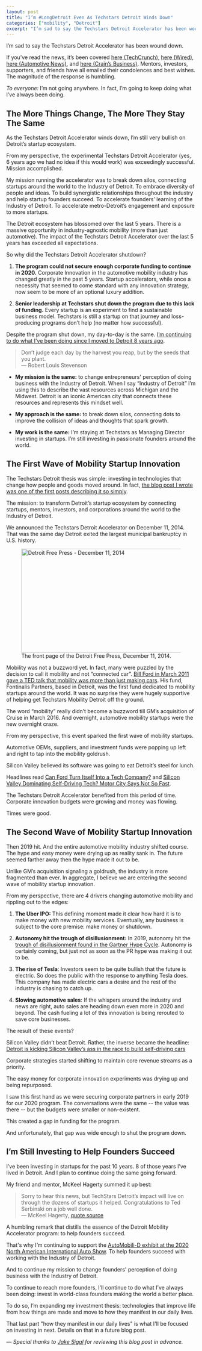 ```yaml
---
layout: post
title: "I’m #LongDetroit Even As Techstars Detroit Winds Down"
categories: ["mobility", "Detroit"]
excerpt: "I’m sad to say the Techstars Detroit Accelerator has been wound down. To everyone: I’m not going anywhere. In fact, I’m going to keep doing what I’ve always been doing. Read on for the rest of this story."
---
```

I’m sad to say the Techstars Detroit Accelerator has been wound down. 

If you’ve read the news, it’s been covered [here (TechCrunch)](https://techcrunch.com/2020/01/30/techstars-detroit-accelerator-is-shutting-down/), [here (Wired)](https://www.wired.com/story/investors-hit-brakes-automotive-startups/), [here (Automotive News)](https://www.autonews.com/technology/detroit-startup-incubator-closes-operations), and [here (Crain’s Business)](https://www.crainsdetroit.com/mobility/techstars-detroit-accelerator-program-halts-operations). Mentors, investors, supporters, and friends have all emailed their condolences and best wishes. The magnitude of the response is humbling. 

_To everyone:_ I’m not going anywhere. In fact, I’m going to keep doing what I’ve always been doing.

## The More Things Change, The More They Stay The Same
As the Techstars Detroit Accelerator winds down, I’m still very bullish on Detroit’s startup ecosystem. 

From my perspective, the experimental Techstars Detroit Accelerator (yes, 6 years ago we had no idea if this would work) was exceedingly successful. Mission accomplished.

My mission running the accelerator was to break down silos, connecting startups around the world to the Industry of Detroit. To embrace diversity of people and ideas. To build synergistic relationships throughout the industry and help startup founders succeed. To accelerate founders’ learning of the Industry of Detroit. To accelerate metro-Detroit’s engagement and exposure to more startups.

The Detroit ecosystem has blossomed over the last 5 years. There is a massive opportunity in industry-agnostic mobility (more than just automotive). The impact of the Techstars Detroit Accelerator over the last 5 years has exceeded all expectations.

So why did the Techstars Detroit Accelerator shutdown?

1. **The program could not secure enough corporate funding to continue in 2020.** Corporate Innovation in the automotive mobility industry has changed greatly in the past 5 years. Startup accelerators, while once a necessity that seemed to come standard with any innovation strategy, now seem to be more of an optional luxury addition.

2. **Senior leadership at Techstars shut down the program due to this lack of funding.** Every startup is an experiment to find a sustainable business model. Techstars is still a startup on that journey and loss-producing programs don’t help (no matter how successful).

Despite the program shut down, my day-to-day is the same. [I’m continuing to do what I’ve been doing since I moved to Detroit 8 years ago](https://tedserbinski.com/detroit/the-entrepreneurial-gold-rush-why-i-moved-from-san-francisco-to-detroit/).

> Don’t judge each day by the harvest you reap, but by the seeds that you plant.
> <br>&mdash; Robert Louis Stevenson

- **My mission is the same:** to change entrepreneurs' perception of doing business with the Industry of Detroit. When I say “Industry of Detroit” I’m using this to describe the vast resources across Michigan and the Midwest. Detroit is an iconic American city that connects these resources and represents this mindset well.

- **My approach is the same:** to break down silos, connecting dots to improve the collision of ideas and thoughts that spark growth. 

- **My work is the same:** I’m staying at Techstars as Managing Director investing in startups. I’m still investing in passionate founders around the world. 


## The First Wave of Mobility Startup Innovation
The Techstars Detroit thesis was simple: investing in technologies that change how people and goods moved around. In fact, [the blog post I wrote was one of the first posts describing it so simply](https://tedserbinski.com/mobility/defining-mobility-for-the-automotive-industry/).

The mission: to transform Detroit’s startup ecosystem by connecting startups, mentors, investors, and corporations around the world to the Industry of Detroit. 

We announced the Techstars Detroit Accelerator on December 11, 2014. That was the same day Detroit exited the largest municipal bankruptcy in U.S. history.

<figure class="wide">
  <img src="{% asset detroit-free-press-bankruptcy-techstars.jpg @path %}" width="855" height="276" title="Detroit Free Press - December 11, 2014">
  <figcaption>
    The front page of the Detroit Free Press, December 11, 2014.
  </figcaption>
</figure>

Mobility was not a buzzword yet. In fact, many were puzzled by the decision to call it mobility and not “connected car”. [Bill Ford in March 2011 gave a TED talk that mobility was more than just making cars](https://www.youtube.com/watch?v=XNqm4Yvr0uM). His fund, Fontinalis Partners, based in Detroit, was the first fund dedicated to mobility startups around the world. It was no surprise they were hugely supportive of helping get Techstars Mobility Detroit off the ground.

The word “mobility” really didn’t become a buzzword till GM’s acquisition of Cruise in March 2016. And overnight, automotive mobility startups were the new overnight craze.

From my perspective, this event sparked the first wave of mobility startups. 

Automotive OEMs, suppliers, and investment funds were popping up left and right to tap into the mobility goldrush.

Silicon Valley believed its software was going to eat Detroit’s steel for lunch.

Headlines read [Can Ford Turn Itself Into a Tech Company?](https://www.nytimes.com/interactive/2017/11/09/magazine/tech-design-autonomous-future-cars-detroit-ford.html) and [Silicon Valley Dominating Self-Driving Tech? Motor City Says Not So Fast](https://www.nytimes.com/2016/12/20/business/silicon-valley-dominating-self-driving-tech-motor-city-says-not-so-fast.html).

The Techstars Detroit Accelerator benefited from this period of time. Corporate innovation budgets were growing and money was flowing. 

Times were good.


## The Second Wave of Mobility Startup Innovation

Then 2019 hit. And the entire automotive mobility industry shifted course. The hype and easy money were drying up as reality sank in. The future seemed farther away then the hype made it out to be.

Unlike GM’s acquisition signaling a goldrush, the industry is more fragmented than ever. In aggregate, I believe we are entering the second wave of mobility startup innovation.

From my perspective, there are 4 drivers changing automotive mobility and rippling out to the edges:
1. **The Uber IPO:** This defining moment made it clear how hard it is to make money with new mobility services. Eventually, any business is subject to the core premise: make money or shutdown.

2. **Autonomy hit the trough of disillusionment:** In 2019, autonomy hit the [trough of disillusionment found in the Gartner Hype Cycle](https://en.wikipedia.org/wiki/Hype_cycle). Autonomy is certainly coming, but just not as soon as the PR hype was making it out to be.

3. **The rise of Tesla**: Investors seem to be quite bullish that the future is electric. So does the public with the response to anything Tesla does. This company has made electric cars a desire and the rest of the industry is chasing to catch up.

4. **Slowing automotive sales**: If the whispers around the industry and news are right, auto sales are heading down even more in 2020 and beyond. The cash fueling a lot of this innovation is being rerouted to save core businesses.

The result of these events?

Silicon Valley didn’t beat Detroit. Rather, the inverse became the headline: [Detroit is kicking Silicon Valley’s ass in the race to build self-driving cars](https://www.theverge.com/2017/4/3/15164336/detroit-vs-silicon-valley-self-driving-car-navigant-ranking)

Corporate strategies started shifting to maintain core revenue streams as a priority.

The easy money for corporate innovation experiments was drying up and being repurposed.

I saw this first hand as we were securing corporate partners in early 2019 for our 2020 program. The conversations were the same -- the value was there -- but the budgets were smaller or non-existent. 

This created a gap in funding for the program.

And unfortunately, that gap was wide enough to shut the program down.


## I’m Still Investing to Help Founders Succeed

I’ve been investing in startups for the past 10 years. 8 of those years I’ve lived in Detroit. And I plan to continue doing the same going forward.

My friend and mentor, McKeel Hagerty summed it up best:

> Sorry to hear this news, but TechStars Detroit’s impact will live on through the dozens of startups it helped. Congratulations to Ted Serbinski on a job well done.
> <br>&mdash; McKeel Hagerty, [quote source](https://www.linkedin.com/feed/update/urn:li:share:6631187318143283200/)

A humbling remark that distills the essence of the Detroit Mobility Accelerator program: to help founders succeed.

That's why I’m continuing to support the [AutoMobili-D exhibit at the 2020 North American International Auto Show](https://www.planetm.com/naias/). To help founders succeed with working with the Industry of Detroit.

And to continue my mission to change founders' perception of doing business with the Industry of Detroit.

To continue to reach more founders, I’ll continue to do what I’ve always been doing: invest in world-class founders making the world a better place.

To do so, I’m expanding my investment thesis: technologies that improve life from how things are made and move to how they manifest in our daily lives.

That last part "how they manifest in our daily lives" is what I'll be focused on investing in next. Details on that in a future blog post.


&mdash;
_Special thanks to [Jake Sigal](https://www.linkedin.com/in/jakesigal/) for reviewing this blog post in advance._
